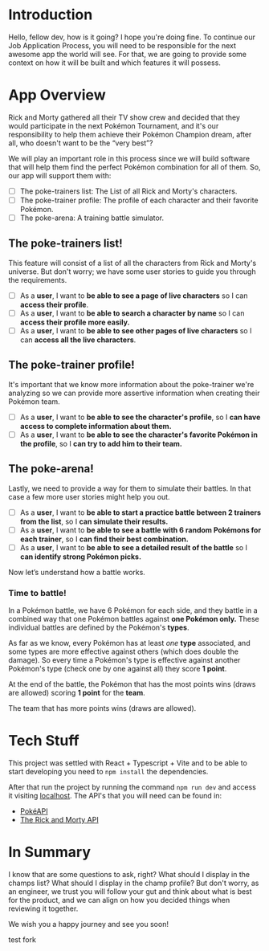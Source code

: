 # Introduction

Hello, fellow dev, how is it going? I hope you're doing fine. To continue our Job Application Process, you will need to be responsible for the next awesome app the world will see. For that, we are going to provide some context on how it will be built and which features it will possess.

# App Overview

Rick and Morty gathered all their TV show crew and decided that they would participate in the next Pokémon Tournament, and it's our responsibility to help them achieve their Pokémon Champion dream, after all, who doesn't want to be the “very best”?

We will play an important role in this process since we will build software that will help them find the perfect Pokémon combination for all of them. So, our app will support them with:

- [ ] The poke-trainers list: The List of all Rick and Morty's characters.
- [ ] The poke-trainer profile: The profile of each character and their favorite Pokémon.
- [ ] The poke-arena: A training battle simulator.

## The poke-trainers list!

This feature will consist of a list of all the characters from Rick and Morty's universe. But don't worry; we have some user stories to guide you through the requirements.

- [ ] As a **user**, I want to **be able to see a page of live characters** so I can **access their profile**.
- [ ] As a **user**, I want to **be able to search a character by name** so I can **access their profile more easily.**
- [ ] As a **user**, I want to **be able to see other pages of live characters** so I can **access all the live characters**.

## The poke-trainer profile!

It's important that we know more information about the poke-trainer we're analyzing so we can provide more assertive information when creating their Pokémon team.

- [ ] As a **user**, I want to **be able to see the character's profile**, so I **can have access to complete information about them.**
- [ ] As a **user**, I want to **be able to see the character's favorite Pokémon in the profile**, so I **can try to add him to their team.**

## The poke-arena!

Lastly, we need to provide a way for them to simulate their battles. In that case a few more user stories might help you out.

- [ ] As a **user**, I want to **be able to start a practice battle between 2 trainers from the list**, so I **can simulate their results.**
- [ ] As a **user**, I want to **be able to see a battle with 6 random Pokémons for each trainer**, so I **can find their best combination.**
- [ ] As a **user**, I want to **be able to see a detailed result of the battle** so I **can identify strong Pokémon picks.**

Now let’s understand how a battle works.

### Time to battle!

In a Pokémon battle, we have 6 Pokémon for each side, and they battle in a combined way that one Pokémon battles against **one Pokémon only.** These individual battles are defined by the Pokémon's **types**.

As far as we know, every Pokémon has at least _one_ **type** associated, and some types are more effective against others (which does double the damage). So every time a Pokémon's type is effective against another Pokémon's type (check one by one against all) they score **1 point**.

At the end of the battle, the Pokémon that has the most points wins (draws are allowed) scoring **1 point** for the **team**.

The team that has more points wins (draws are allowed).

# Tech Stuff

This project was settled with React + Typescript + Vite and to be able to start developing you need to `npm install` the dependencies.

After that run the project by running the command `npm run dev` and access it visiting [localhost](http:localhost:5173).
The API's that you will need can be found in:

- [PokéAPI](https://pokeapi.co/)
- [The Rick and Morty API](https://rickandmortyapi.com/)

# In Summary

I know that are some questions to ask, right? What should I display in the champs list? What should I display in the champ profile? But don't worry, as an engineer, we trust you will follow your gut and think about what is best for the product, and we can align on how you decided things when reviewing it together.

We wish you a happy journey and see you soon!

test fork
